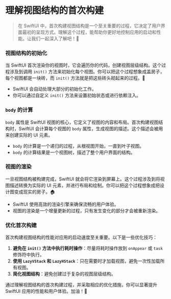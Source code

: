 ﻿# 理解视图结构的首次构建

> 在 SwiftUI 中，首次构建视图结构是一个至关重要的过程，它决定了用户界面最初的呈现方式。理解这个过程，能帮助你更好地控制应用的启动和性能。让我们一起深入了解吧！🚀

### 视图结构的初始化

当 SwiftUI 首次渲染你的视图时，它会遍历你的代码，创建视图层级结构。这个过程涉及到调用 `init()` 方法来初始化每个视图。你可以把这个过程想象成盖房子，每个视图都是一块砖，而 `init()` 方法就是把这些砖头砌起来的过程。🧱

*   SwiftUI 会自动处理大部分的初始化工作。
*   你可以通过自定义 `init()` 方法来设置初始状态或进行依赖注入。

### `body` 的计算

`body` 属性是 SwiftUI 视图的核心，它定义了视图的内容和布局。首次构建视图结构时，SwiftUI 会计算每个视图的 `body` 属性，生成视图的描述。这个描述会被用来创建实际的 UI 元素。

*   `body` 的计算是一个递归的过程，从根视图开始，一直到叶子视图。
*   `body` 的计算结果是一个视图树，描述了整个用户界面的结构。

### 视图的渲染

一旦视图结构被构建完成，SwiftUI 就会将它渲染到屏幕上。这个过程涉及到将视图描述转换为实际的 UI 元素，并进行布局和绘制。你可以把这个过程想象成把设计图变成现实的房子。🏠

*   SwiftUI 使用高效的渲染引擎来确保流畅的用户体验。
*   视图的渲染是一个增量更新的过程，只有发生变化的部分才会被重新渲染。

### 优化首次构建

首次构建视图结构的性能对应用的启动速度至关重要。以下是一些优化技巧：

1.  **避免在 `init()` 方法中执行耗时操作**：尽量将耗时操作放到 `onAppear` 或 `task` 修饰符中执行。
2.  **使用 `LazyVStack` 和 `LazyHStack`**：只在需要时才加载视图，避免一次性加载所有视图。
3.  **简化视图结构**：避免创建过于复杂的视图层级结构。

通过理解视图结构的首次构建过程，并采取相应的优化措施，你可以显著提升 SwiftUI 应用的性能和用户体验。加油！💪


